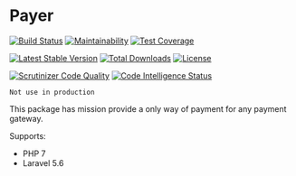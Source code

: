 Payer
=====

[![Build Status](https://travis-ci.org/AdminWeb/Payer.svg?branch=master)](https://travis-ci.org/AdminWeb/Payer)  [![Maintainability](https://api.codeclimate.com/v1/badges/79e4b8fc1d08873697ab/maintainability)](https://codeclimate.com/github/AdminWeb/Payer/maintainability)  [![Test Coverage](https://api.codeclimate.com/v1/badges/79e4b8fc1d08873697ab/test_coverage)](https://codeclimate.com/github/AdminWeb/Payer/test_coverage)

[![Latest Stable Version](https://poser.pugx.org/adminweb/payer/v/stable?format=flat)](https://packagist.org/packages/adminweb/payer)  [![Total Downloads](https://poser.pugx.org/adminweb/payer/downloads?format=flat)](https://packagist.org/packages/adminweb/payer) [![License](https://poser.pugx.org/adminweb/payer/license?format=flat)](https://packagist.org/packages/adminweb/payer)

[![Scrutinizer Code Quality](https://scrutinizer-ci.com/g/AdminWeb/Payer/badges/quality-score.png?b=master)](https://scrutinizer-ci.com/g/AdminWeb/Payer/?branch=master)  [![Code Intelligence Status](https://scrutinizer-ci.com/g/AdminWeb/Payer/badges/code-intelligence.svg?b=master)](https://scrutinizer-ci.com/code-intelligence)

```Not use in production```

This package has mission provide a only way of payment for any payment gateway.

Supports:
 * PHP 7
 * Laravel 5.6 